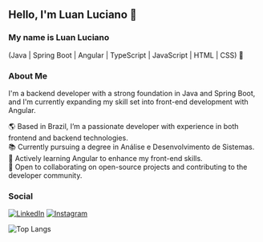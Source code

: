 ## Hello, I'm Luan Luciano 👋

### My name is Luan Luciano
(Java | Spring Boot | Angular | TypeScript | JavaScript | HTML | CSS) 🚀

### About Me
I'm a backend developer with a strong foundation in Java and Spring Boot, and I'm currently expanding my skill set into front-end development with Angular.

🌎 Based in Brazil, I’m a passionate developer with experience in both frontend and backend technologies.  
📚 Currently pursuing a degree in Análise e Desenvolvimento de Sistemas.  
🌱 Actively learning Angular to enhance my front-end skills.  
🤝 Open to collaborating on open-source projects and contributing to the developer community.


### Social

[![LinkedIn](https://img.shields.io/badge/LinkedIn-0077B5?style=for-the-badge&logo=linkedin&logoColor=white)](https://www.linkedin.com/in/luan-luciano-1603b4197/)
[![Instagram](https://img.shields.io/badge/Instagram-E4405F?style=for-the-badge&logo=instagram&logoColor=white)](https://www.instagram.com/luan2003_/)

![Top Langs](https://github-readme-stats.vercel.app/api/top-langs/?username=Luann2003&hide_progress=false)
